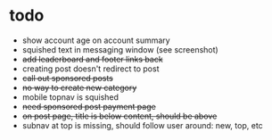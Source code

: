 # todo

- show account age on account summary
- squished text in messaging window (see screenshot)
- ~~add leaderboard and footer links back~~
- creating post doesn't redirect to post
- ~~call out sponsored posts~~
- ~~no way to create new category~~
- mobile topnav is squished
- ~~need sponsored post payment page~~
- ~~on post page, title is below content, should be above~~
- subnav at top is missing, should follow user around: new, top, etc
